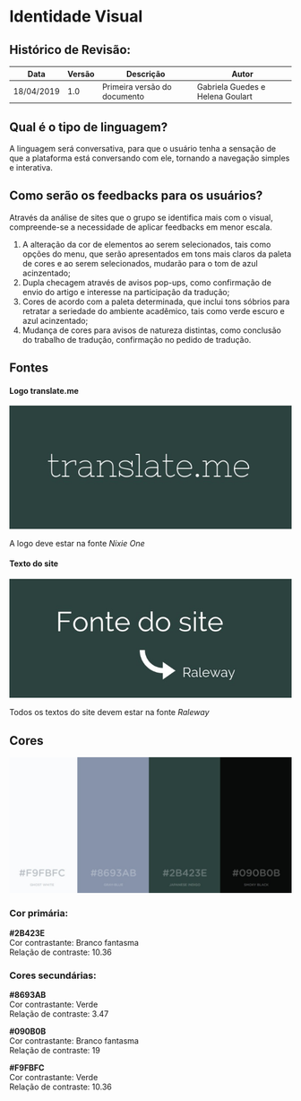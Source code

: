 # Identidade Visual

## Histórico de Revisão:
| Data | Versão | Descrição | Autor |
|---|---|---|---|
|18/04/2019|1.0|Primeira versão do documento|Gabriela Guedes e Helena Goulart|

## Qual é o tipo de linguagem?
A linguagem será conversativa, para que o usuário tenha a sensação de que a plataforma está conversando com ele, tornando a navegação simples e interativa.

## Como serão os feedbacks para os usuários?
Através da análise de sites que o grupo se identifica mais com o visual, compreende-se a necessidade de aplicar feedbacks em menor escala.

1. A alteração da cor de elementos ao serem selecionados, tais como opções do menu, que serão apresentados em tons mais claros da paleta de cores e ao serem selecionados, mudarão para o tom de azul acinzentado;  
2. Dupla checagem através de avisos pop-ups, como confirmação de envio do artigo e interesse na participação da tradução;  
3. Cores de acordo com a paleta determinada, que inclui tons sóbrios para retratar a seriedade do ambiente acadêmico, tais como verde escuro e azul acinzentado;
4. Mudança de cores para avisos de natureza distintas, como conclusão do trabalho de tradução, confirmação no pedido de tradução.

## Fontes
#### Logo translate.me
![logo](../../assets/documentos/projeto/id_visual_logo.jpeg)

A logo deve estar na fonte *Nixie One*


#### Texto do site
![fonte](../../assets/documentos/projeto/id_visual_fonte.jpeg)

Todos os textos do site devem estar na fonte *Raleway*


## Cores
![cores](../../assets/documentos/projeto/id_visual_cores.jpeg)

### **Cor primária:**
**#2B423E**  
	Cor contrastante: Branco fantasma  
	Relação de contraste: 10.36  

### **Cores secundárias:**
**#8693AB**  
Cor contrastante: Verde  
Relação de contraste: 3.47

**#090B0B**  
Cor contrastante: Branco fantasma  
Relação de contraste: 19

**#F9FBFC**  
Cor contrastante: Verde  
Relação de contraste: 10.36  
